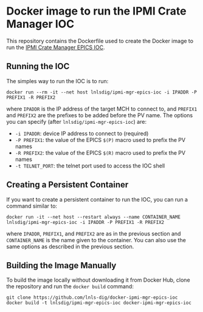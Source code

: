 Docker image to run the IPMI Crate Manager IOC
==================================================================

This repository contains the Dockerfile used to create the Docker image to run the
[IPMI Crate Manager EPICS IOC](https://github.com/lnls-dig/ipmi-mgr-epics-ioc).

## Running the IOC

The simples way to run the IOC is to run:

    docker run --rm -it --net host lnlsdig/ipmi-mgr-epics-ioc -i IPADDR -P PREFIX1 -R PREFIX2

where `IPADDR` is the IP address of the target MCH
to connect to, and `PREFIX1` and `PREFIX2` are the prefixes to be
added before the PV name.
The options you can specify (after `lnlsdig/ipmi-mgr-epics-ioc`) are:

- `-i IPADDR`: device IP address to connect to (required)
- `-P PREFIX1`: the value of the EPICS `$(P)` macro used to prefix the PV names
- `-R PREFIX2`: the value of the EPICS `$(R)` macro used to prefix the PV names
- `-t TELNET_PORT`: the telnet port used to access the IOC shell

## Creating a Persistent Container

If you want to create a persistent container to run the IOC, you can run a
command similar to:

    docker run -it --net host --restart always --name CONTAINER_NAME lnlsdig/ipmi-mgr-epics-ioc -i IPADDR -P PREFIX1 -R PREFIX2

where `IPADDR`, `PREFIX1`, and `PREFIX2` are as in the previous
section and `CONTAINER_NAME` is the name given to the container. You can also use
the same options as described in the previous section.

## Building the Image Manually

To build the image locally without downloading it from Docker Hub, clone the
repository and run the `docker build` command:

    git clone https://github.com/lnls-dig/docker-ipmi-mgr-epics-ioc
    docker build -t lnlsdig/ipmi-mgr-epics-ioc docker-ipmi-mgr-epics-ioc
